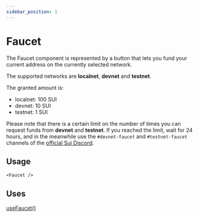 ```yaml
---
sidebar_position: 1
---
```


# Faucet

The Faucet component is represented by a button that lets you fund your current address on the currently selected network.

The supported networks are **localnet**, **devnet** and **testnet**.

The granted amount is:
- localnet: 100 SUI
- devnet: 10 SUI
- testnet: 1 SUI

Please note that there is a certain limit on the number of times you can request funds from **devnet** and **testnet**. 
If you reached the limit, wait for 24 hours, and in the meanwhile use the `#devnet-faucet` and `#testnet-faucet` channels of the [official Sui Discord](https://discord.gg/sui).

## Usage

```tsx title="MyComponent.tsx"
<Faucet />
```

## Uses

[useFaucet()](../hooks/usefaucet.md)
